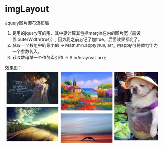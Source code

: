 # imgLayout

Jquery图片瀑布流布局
1. 是用的jquery写的哦，其中要计算其包括margin在内的图片宽（需设置.outerWidth(true)）;
因为我之前忘记了加true，后面效果都变了。
2. 获取一个数组中的最小值 -> Math.min.apply(null, arr);  用apply可将数组作为一个参数传入。
3. 获取数组某一个值的索引值 -> $.inArray(val, arr);

效果图：
![image](https://github.com/enaat/imgLayout/blob/master/img/demoShow.png)
